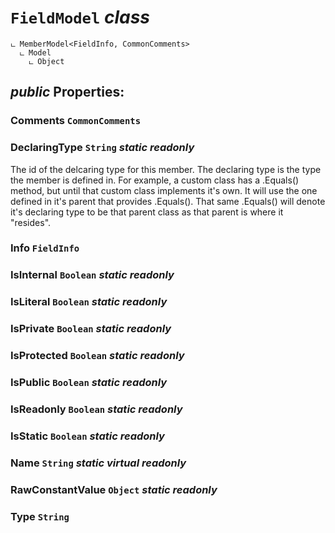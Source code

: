 # <code><span title="">FieldModel</span></code> *class*

```
ட MemberModel<FieldInfo, CommonComments>
  ட Model
    ட Object
```



## *public* Properties:

### Comments <code><span title="Base class for comments classes">CommonComments</span></code>



### DeclaringType <code><span title="Represents text as a sequence of UTF-16 code units.">String</span></code> *static* *readonly*

The id of the delcaring type for this member. The declaring type is 
the type the member is defined in. For example, a custom class has a .Equals()
method, but until that custom class implements it's own. It will use the one defined
in it's parent that provides .Equals(). That same .Equals() will denote it's declaring type to
be that parent class as that parent is where it "resides".

### Info <code><span title="Discovers the attributes of a field and provides access to field metadata.">FieldInfo</span></code>



### IsInternal <code><span title="Represents a Boolean (&lt;see langword=&quot;true&quot; /&gt; or &lt;see langword=&quot;false&quot; /&gt;) value.">Boolean</span></code> *static* *readonly*



### IsLiteral <code><span title="Represents a Boolean (&lt;see langword=&quot;true&quot; /&gt; or &lt;see langword=&quot;false&quot; /&gt;) value.">Boolean</span></code> *static* *readonly*



### IsPrivate <code><span title="Represents a Boolean (&lt;see langword=&quot;true&quot; /&gt; or &lt;see langword=&quot;false&quot; /&gt;) value.">Boolean</span></code> *static* *readonly*



### IsProtected <code><span title="Represents a Boolean (&lt;see langword=&quot;true&quot; /&gt; or &lt;see langword=&quot;false&quot; /&gt;) value.">Boolean</span></code> *static* *readonly*



### IsPublic <code><span title="Represents a Boolean (&lt;see langword=&quot;true&quot; /&gt; or &lt;see langword=&quot;false&quot; /&gt;) value.">Boolean</span></code> *static* *readonly*



### IsReadonly <code><span title="Represents a Boolean (&lt;see langword=&quot;true&quot; /&gt; or &lt;see langword=&quot;false&quot; /&gt;) value.">Boolean</span></code> *static* *readonly*



### IsStatic <code><span title="Represents a Boolean (&lt;see langword=&quot;true&quot; /&gt; or &lt;see langword=&quot;false&quot; /&gt;) value.">Boolean</span></code> *static* *readonly*



### Name <code><span title="Represents text as a sequence of UTF-16 code units.">String</span></code> *static* *virtual* *readonly*



### RawConstantValue <code><span title="Supports all classes in the .NET class hierarchy and provides low-level services to derived classes. This is the ultimate base class of all .NET classes; it is the root of the type hierarchy.">Object</span></code> *static* *readonly*



### Type <code><span title="Represents text as a sequence of UTF-16 code units.">String</span></code>



